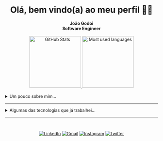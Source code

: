 <h1 align="center"> Olá, bem vindo(a) ao meu perfil 👋🏻 </h1>

<div align="center">
    <b>João Godoi</b>
    <br>
    <b>Software Engineer</b>
    <br>
    <br>
</div>

<div align="center" style="margin:auto">
    <a href="https://github.com/joao-godoi">
        <img height="170em"
            src="https://github-readme-stats.vercel.app/api?username=Joao-Godoi&show_icons=true&hide_border=true&layout=compact&show_icons=true&line_height=24&theme=transparent&title_color=4a86d1&custom_title=GitHub%20Stats"
            alt="GitHub Stats">
    </a>
    <a href="https://github.com/joao-godoi">
        <img height="170em"
            src="https://github-readme-stats.vercel.app/api/top-langs/?username=joao-godoi&langs_count=6&hide_border=true&layout=compact&show_icons=true&line_height=24&theme=transparent&title_color=4a86d1&custom_title=My%20favorite%20languages"
            alt="Most used languages">
    </a>
    <br>
    <br>
</div>

<details closed>
<summary>Um pouco sobre mim...</summary>

---
<div align="center" style="margin:auto">
Sou um estudante de Engenharia de Software e amante da tecnologia!

Tenho experiência com Desenvolvimento de Sistemas e programação web Back-end.

Meus principais conhecimentos em tecnologias são <b>Python</b>, <b>Java</b>, <b>Kotlin</b>, <b>Docker</b> e <b>Kubernetes</b>.
Minhas principais habilidades são projetar APIs, criar testes unitários, contribuir em modelagens de APIs seguindo princípios de design de software, tentar refatorar códigos mal otimizados e criar documentações para projetos.

Atualmente, estou trabalhando como _Desenvolvedor Back-end Pleno_ no time de engenharia da [Geofusion](https://geofusion.com.br/).
</div>
</details>

---

<details closed>
<summary>Algumas das tecnologias que já trabalhei...</summary>
<br>

![Kotlin](https://img.shields.io/badge/Kotlin-0095D5?&style=for-the-badge&logo=kotlin&logoColor=white)
![Python](https://img.shields.io/badge/python-3670A0?style=for-the-badge&logo=python&logoColor=ffdd54)
![Postgres](https://img.shields.io/badge/postgres-%23316192.svg?style=for-the-badge&logo=postgresql&logoColor=white)
![ElasticSearch](https://img.shields.io/badge/-ElasticSearch-005571?style=for-the-badge&logo=elasticsearch)
![Kibana](https://img.shields.io/badge/Kibana-005571?style=for-the-badge&logo=Kibana&logoColor=white)
![FastAPI](https://img.shields.io/badge/FastAPI-005571?style=for-the-badge&logo=fastapi)
![Django](https://img.shields.io/badge/django-%23092E20.svg?style=for-the-badge&logo=django&logoColor=white)
![Swagger](https://img.shields.io/badge/-Swagger-%23Clojure?style=for-the-badge&logo=swagger&logoColor=white)
![Spring](https://img.shields.io/badge/spring-%236DB33F.svg?style=for-the-badge&logo=spring&logoColor=white)
![AWS](https://img.shields.io/badge/AWS-%23FF9900.svg?style=for-the-badge&logo=amazon-aws&logoColor=white)
![Java](https://img.shields.io/badge/java-%23ED8B00.svg?style=for-the-badge&logo=java&logoColor=white)
![Oracle](https://img.shields.io/badge/Oracle-F80000?style=for-the-badge&logo=oracle&logoColor=white)
![DjangoREST](https://img.shields.io/badge/DJANGO-REST-ff1709?style=for-the-badge&logo=django&logoColor=white&color=ff1709&labelColor=gray)
![Flask](https://img.shields.io/badge/flask-%23000.svg?style=for-the-badge&logo=flask&logoColor=white)
![JWT](https://img.shields.io/badge/JWT-black?style=for-the-badge&logo=JSON%20web%20tokens)
![GitLab](https://img.shields.io/badge/gitlab-%23181717.svg?style=for-the-badge&logo=gitlab&logoColor=white)
![Docker](https://img.shields.io/badge/docker-%230db7ed.svg?style=for-the-badge&logo=docker&logoColor=white)
![Kubernetes](https://img.shields.io/badge/kubernetes-%23326ce5.svg?style=for-the-badge&logo=kubernetes&logoColor=white)
</details>

---

<div align="center">
<br>

[![LinkedIn](https://img.shields.io/badge/linkedin-%230077B5.svg?style=for-the-badge&logo=linkedin&logoColor=white)](https://www.linkedin.com/in/joao-godoi/)
[![Gmail](https://img.shields.io/badge/Gmail-D14836?style=for-the-badge&logo=gmail&logoColor=white)](mailto:joaogodoi.dev@gmail.com)
[![Instagram](https://img.shields.io/badge/Instagram-%23E4405F.svg?style=for-the-badge&logo=Instagram&logoColor=white)](https://www.instagram.com/joao__godoi/)
[![Twitter](https://img.shields.io/badge/Twitter-%231DA1F2.svg?style=for-the-badge&logo=Twitter&logoColor=white)](https://twitter.com/joao__godoi)

</div>